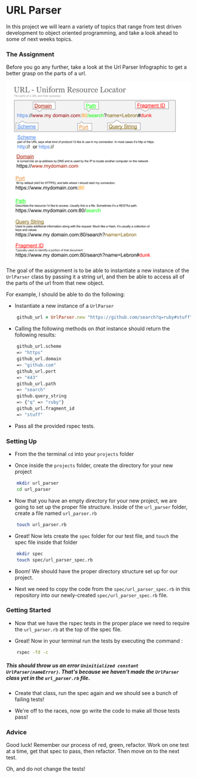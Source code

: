 # URL Parser
In this project we will learn a variety of topics that range from test driven development to object oriented programming, and take a look ahead to some of next weeks topics.

### The Assignment
Before you go any further, take a look at the Url Parser Infographic to get a better grasp on the parts of a url.

![Url parser Infographic](./url_infographic.png)

The goal of the assignment is to be able to instantiate a new instance of the `UrlParser` class by passing it a string url, and then be able to access all of the parts of the url from that new object.

For example, I should be able to do the following:

- Instantiate a new instance of a `UrlParser`
```ruby
    github_url = UrlParser.new "https://github.com/search?q=ruby#stuff"
```
- Calling the following methods on _that_ instance should return the following results:
```bash
    github_url.scheme
    => "https"
    github_url.domain
    => "github.com"
    github_url.port
    => "443"
    github_url.path
    => "search"
    github.query_string
    => {"q" => "ruby"}
    github_url.fragment_id
    => "stuff"
```
- Pass all the provided rspec tests.

### Setting Up
- From the the terminal `cd` into your `projects` folder

- Once inside the `projects` folder, create the directory for your new project
```bash
    mkdir url_parser
    cd url_parser
```
- Now that you have an empty directory for your new project, we are going to set up the proper file structure. Inside of the `url_parser` folder, create a file named `url_parser.rb`
```bash
    touch url_parser.rb
```
- Great! Now lets create the `spec` folder for our test file, and `touch` the spec file inside that folder
```bash
    mkdir spec
    touch spec/url_parser_spec.rb
```

- Boom! We should have the proper directory structure set up for our project.

- Next we need to copy the code from the `spec/url_parser_spec.rb` in this repository into our newly-created `spec/url_parser_spec.rb` file.

### Getting Started

- Now that we have the rspec tests in the proper place we need to require the
`url_parser.rb` at the top of the spec file.

- Great! Now in your terminal run the tests by executing the command :
```bash
    rspec -fd -c
```
##### This should throw us an error `Uninitialized constant UrlParser(nameError)`. That's because we haven't made the `UrlParser` class yet in the `url_parser.rb` file.

- Create that class, run the spec again and we should see a bunch of failing tests!

- We're off to the races, now go write the code to make all those tests pass!  



### Advice
Good luck! Remember our process of red, green, refactor. Work on one test at a time,
get that spec to pass, then refactor. Then move on to the next test.

Oh, and do not change the tests!
